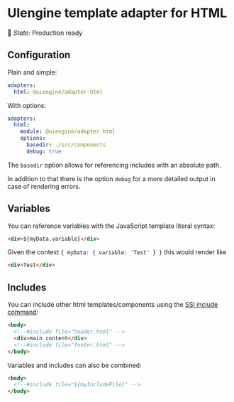 # UIengine template adapter for HTML

🚦 *State:* Production ready

## Configuration

Plain and simple:

```yaml
adapters:
  html: @uiengine/adapter-html
```

With options:

```yaml
adapters:
  html:
    module: @uiengine/adapter-html
    options:
      basedir: ./src/components
      debug: true
```

The `basedir` option allows for referencing includes with an absolute path.

In addition to that there is the option `debug` for a more detailed output in case of rendering errors.

## Variables

You can reference variables with the JavaScript template literal syntax:

```html
<div>${myData.variable}</div>
```

Given the context `{ myData: { variable: 'Test' } }` this would render like

```html
<div>Test</div>
```

## Includes

You can include other html templates/components using the [SSI include command](https://www.w3.org/Jigsaw/Doc/User/SSI.html#include):

```html
<body>
  <!--#include file="header.html" -->
  <div>main content</div>
  <!--#include file="footer.html" -->
</body>
```

Variables and includes can also be combined:

```html
<body>
  <!--#include file="${myIncludeFile}" -->
</body>
```
